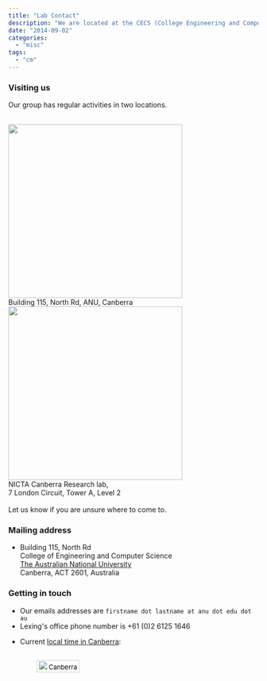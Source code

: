 ```yaml
---
title: "Lab Contact"
description: "We are located at the CECS (College Engineering and Computer Science) precint on ANU Campus."
date: "2014-09-02"
categories:
  - "misc"
tags:
  - "cm"
---
```


<!--more-->

### Visiting us

Our group has regular activities in two locations.<br><br>

<div class="row">
    <div class="col-md-6">
        <a href="http://maps.google.com/maps?q=RSISE+Building,+Acton,+Australian+Capital+Territory,+Australia&hl=en&sll=37.0625,-95.677068&sspn=61.799062,83.144531&oq=RSISE+building,+&hq=RSISE+Building,&hnear=Acton+Australian+Capital+Territory,+Australia&t=m&z=17">
        <img src="/img/map.png" height=350></a><br>
        Building 115, North Rd, ANU, Canberra<br>
    </div>
    <div class="col-md-6">
        <a href="https://www.google.com.au/maps/place/NICTA+Canberra+Research+Laboratory,+7+London+Circuit,+Canberra+ACT+2601/@-35.2817859,149.122834,17z/data=!3m1!4b1!4m2!3m1!1s0x6b164d4228bd70ab:0x2cb10a2c88b28955">
        <img src="/img/map_nicta.png" height=350></a><br>
        NICTA Canberra Research lab,<br>
        7 London Circuit, Tower A, Level 2<br>
    </div>
</div>

<br>
Let us know if you are unsure where to come to. 


### Mailing address

* Building 115, North Rd<br>
  College of Engineering and Computer Science<br>
  [The Australian National University](http://anu.edu.au)<br>
  Canberra, ACT 2601, Australia

### Getting in touch 
		
* Our emails addresses are ``firstname dot lastname at anu dot edu dot au``
* Lexing's office phone number is +61 (0)2 6125 1646

<!--* [Here](http://www.timeanddate.com/worldclock/city.html?n=57) is the current local time in Canberra -->

<!--* <a href="http://time.is/Canberra" id="time_is_link" rel="nofollow">Current local time in Canberra:</a>-->
<!--<span id="Canberra_z60b" style="font-size:36px"></span>-->
<!--<script src="http://widget.time.is/t.js"></script>-->
<!--<script>-->
<!--time_is_widget.init({Canberra_z60b:{}});-->
<!--</script>-->
* Current [local time in Canberra](http://www.timeanddate.com/worldclock/australia/canberra):
<div style="margin: 15px 0px 0px; display: inline-block; text-align: center; width: 200px;"><noscript><div style="display: inline-block; padding: 2px 4px; margin: 0px 0px 5px; border: 1px solid rgb(204, 204, 204); text-align: center; background-color: rgb(255, 255, 255);"><a style="text-decoration: none; font-size: 13px; color: rgb(0, 0, 0);" href="http://localtimes.info/Oceania/Australia/Australian_Capital_Territory/Canberra/"><img src="http://localtimes.info/images/countries/au.png"="" border=0="" style="border:0;margin:0;padding:0"=""> Canberra</a></div></noscript><script src="http://localtimes.info/clock.php?continent=Oceania&country=Australia&province=Australian Capital Territory&city=Canberra&cp1_Hex=000000&cp2_Hex=FFFFFF&cp3_Hex=000000&fwdt=200&ham=0&hbg=0&hfg=0&sid=0&mon=0&wek=0&wkf=0&sep=0&widget_number=1000" type="text/javascript"></script></div>
